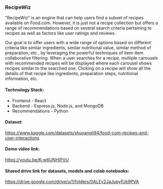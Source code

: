 ### RecipeWiz
“RecipeWiz” is an engine that can help users find a subset of recipes available on Food.com. However, it is just not a recipe collection but offers a range of recommendations based on several search criteria pertaining to recipes as well as factors like user ratings and reviews. 

Our goal is to offer users with a wide range of options based on different criteria like similar ingredients, similar nutritional value, similar method of preparation, etc., by leveraging the powerful techniques of item-item collaborative filtering. When a user searches for a recipe, multiple carousels with recommended recipes will be displayed where each carousel shows recipes similar to the searched one. Clicking on a recipe will show all the details of that recipe like ingredients, preparation steps, nutritional information, etc.

#### Technology Stack:
- Frontend - React
- Backend - Express.js, Node.js, and MongoDB
- Recommendations  - Python

#### Dataset:
https://www.kaggle.com/datasets/shuyangli94/food-com-recipes-and-user-interactions

#### Demo video link:
https://youtu.be/K-w6UNHIPVU

#### Shared drive link for datasets, models and colab notebooks:
https://drive.google.com/drive/u/1/folders/0ALEy2JaJupyfUk9PVA
